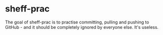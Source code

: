 # sheff-prac

<!-- badges: start -->
<!-- badges: end -->

The goal of sheff-prac is to practise committing, pulling and pushing to GitHub - and it should be completely ignored by everyone else. It's useless. 


